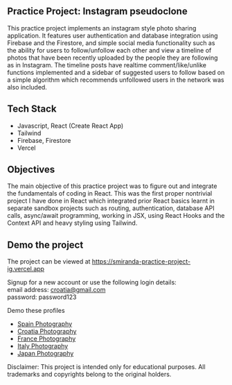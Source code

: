 ## Practice Project: Instagram pseudoclone
This practice project implements an instagram style photo sharing application. It features user authentication and database integration using Firebase
and the Firestore, and simple social media functionality such as the ability for users to follow/unfollow each other and view a timeline of photos that
have been recently uploaded by the people they are following as in Instagram. The timeline posts have realtime comment/like/unlike functions implemented and
a sidebar of suggested users to follow based on a simple algorithm which recommends unfollowed users in the network was also included.

## Tech Stack
- Javascript, React (Create React App)
- Tailwind 
- Firebase, Firestore
- Vercel

## Objectives
The main objective of this practice project was to figure out and integrate the fundamentals of coding in React. This was the first proper nontrivial project I have done
in React which integrated prior React basics learnt in separate sandbox projects such as routing, authentication, database API calls, async/await programming, working
in JSX, using React Hooks and the Context API and heavy styling using Tailwind. 

## Demo the project
The project can be viewed at https://smiranda-practice-project-ig.vercel.app

Signup for a new account or use the following login details:  
email address: croatia@gmail.com  
password: password123


Demo these profiles  
- [Spain Photography](https://smiranda-practice-project-ig.vercel.app/p/spainphotography)  
- [Croatia Photography](https://smiranda-practice-project-ig.vercel.app/p/croatiaphotography)  
- [France Photography](https://smiranda-practice-project-ig.vercel.app/p/francephotography)  
- [Italy Photography](https://smiranda-practice-project-ig.vercel.app/p/italyphotography)  
- [Japan Photography](https://smiranda-practice-project-ig.vercel.app/p/japanphotography)  


Disclaimer: This project is intended only for educational purposes. All trademarks and copyrights belong to the original holders.


